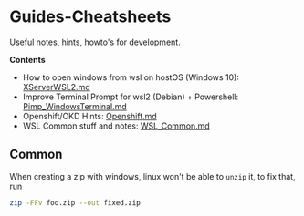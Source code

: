 # Guides-Cheatsheets
Useful notes, hints, howto's for development.

**Contents**
* How to open windows from wsl on hostOS (Windows 10): [XServerWSL2.md](https://github.com/Kraego/Guides-Cheatsheets/blob/master/XServerWSL2.md)
* Improve Terminal Prompt for wsl2 (Debian) + Powershell: [Pimp_WindowsTerminal.md](https://github.com/Kraego/Guides-Cheatsheets/blob/master/Pimp_WindowsTerminal.md)
* Openshift/OKD Hints: [Openshift.md](https://github.com/Kraego/Guides-Cheatsheets/blob/master/Openshift.md)
* WSL Common stuff and notes: [WSL_Common.md](https://github.com/Kraego/Guides-Cheatsheets/blob/master/WSL_Common.md)

## Common

When creating a zip with windows, linux won't be able to `unzip` it, to fix that, run

```bash
zip -FFv foo.zip --out fixed.zip
```
